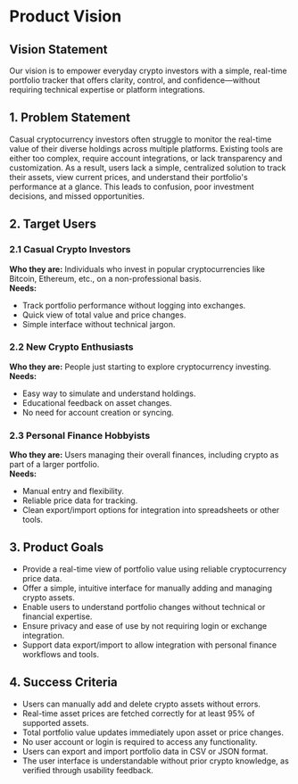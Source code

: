 # Product Vision

## Vision Statement

Our vision is to empower everyday crypto investors with a simple, real-time portfolio tracker that offers clarity, control, and confidence—without requiring technical expertise or platform integrations.

## 1. Problem Statement

Casual cryptocurrency investors often struggle to monitor the real-time value of their diverse holdings across multiple platforms. Existing tools are either too complex, require account integrations, or lack transparency and customization. As a result, users lack a simple, centralized solution to track their assets, view current prices, and understand their portfolio's performance at a glance. This leads to confusion, poor investment decisions, and missed opportunities.

## 2. Target Users

### 2.1 Casual Crypto Investors

**Who they are:** Individuals who invest in popular cryptocurrencies like Bitcoin, Ethereum, etc., on a non-professional basis.  
**Needs:**

- Track portfolio performance without logging into exchanges.
- Quick view of total value and price changes.
- Simple interface without technical jargon.

### 2.2 New Crypto Enthusiasts

**Who they are:** People just starting to explore cryptocurrency investing.  
**Needs:**

- Easy way to simulate and understand holdings.
- Educational feedback on asset changes.
- No need for account creation or syncing.

### 2.3 Personal Finance Hobbyists

**Who they are:** Users managing their overall finances, including crypto as part of a larger portfolio.  
**Needs:**

- Manual entry and flexibility.
- Reliable price data for tracking.
- Clean export/import options for integration into spreadsheets or other tools.

## 3. Product Goals

- Provide a real-time view of portfolio value using reliable cryptocurrency price data.
- Offer a simple, intuitive interface for manually adding and managing crypto assets.
- Enable users to understand portfolio changes without technical or financial expertise.
- Ensure privacy and ease of use by not requiring login or exchange integration.
- Support data export/import to allow integration with personal finance workflows and tools.

## 4. Success Criteria

- Users can manually add and delete crypto assets without errors.
- Real-time asset prices are fetched correctly for at least 95% of supported assets.
- Total portfolio value updates immediately upon asset or price changes.
- No user account or login is required to access any functionality.
- Users can export and import portfolio data in CSV or JSON format.
- The user interface is understandable without prior crypto knowledge, as verified through usability feedback.
